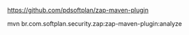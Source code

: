 https://github.com/pdsoftplan/zap-maven-plugin

mvn br.com.softplan.security.zap:zap-maven-plugin:analyze


